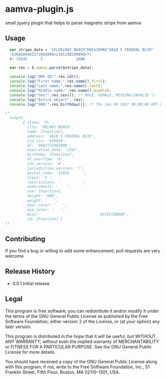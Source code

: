 # aamva-plugin.js

small jquery plugin that helps to parse magnetic stripe from aamva


## Usage

```javascript
  var stripe_data = '%FLDELRAY BEACH^DOE$JOHN$^4818 S FEDERAL BLVD^           \?\
  ;6360100462172082009=2101198299090=?\
  #! 33435      I               1600                                   ECCECC00000?';

  var res = $.aamva.parse($stripe_data);

  console.log("DMV ID:",res.id());
  console.log("First name:",res.name().first);
  console.log("Last name:",res.name().last);
  console.log("Middle name:",res.name().middle);
  console.log("Sex:",res.sex()); /* MALE, FEMALE, MISSING/INVALID */
  console.log("Entire object", res);
  console.log("DOB:",res.birthday()); /* Thu Jan 08 1987 00:00:00 GMT-0500 (EST) */

/* 
  output: 
        { state: 'FL',
          city: 'DELRAY BEACH',
          name: [Function],
          address: '4818 S FEDERAL BLVD',
          iso_iin: '636010',
          dl: '0462172082009',
          expiration_date: '2101',
          birthday: [Function],
          dl_overflow: '0',
          cds_version: '#',
          jurisdiction_version: '!',
          postal_code: '33435      ',
          class: 'I ',
          restrictions: '          ',
          endorsments: '    ',
          sex: [Function],
          height: '600',
          weight: '   ',
          hair_color: '   ',
          eye_color: '   ',
          misc: '                          ECCECC00000',
          id: [Function] }
*/

```

## Contributing

If you find a bug or willing to add some enhancement, pull requests are very welcome

## Release History

* 0.0.1 Initial release

## Legal

This program is free software; you can redistribute it and/or
modify it under the terms of the GNU General Public License
as published by the Free Software Foundation; either version 2
of the License, or (at your option) any later version.

This program is distributed in the hope that it will be useful,
but WITHOUT ANY WARRANTY; without even the implied warranty of
MERCHANTABILITY or FITNESS FOR A PARTICULAR PURPOSE.  See the
GNU General Public License for more details.

You should have received a copy of the GNU General Public License
along with this program; if not, write to the Free Software
Foundation, Inc., 51 Franklin Street, Fifth Floor, Boston, MA  02110-1301, USA.
